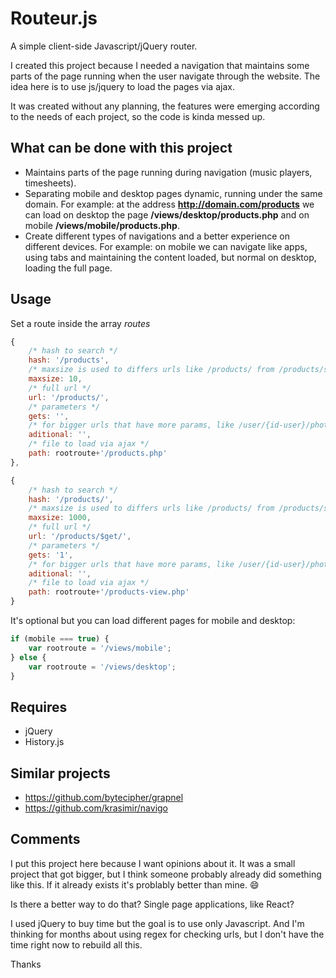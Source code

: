 # Routeur.js
A simple client-side Javascript/jQuery router.

I created this project because I needed a navigation that maintains some parts of the page running when the user navigate through the website. The idea here is to use js/jquery to load the pages via ajax.

It was created without any planning, the features were emerging according to the needs of each project, so the code is kinda messed up.

## What can be done with this project
- Maintains parts of the page running during navigation (music players, timesheets).
- Separating mobile and desktop pages dynamic, running under the same domain. For example: at the address __http://domain.com/products__ we can load on desktop the page __/views/desktop/products.php__ and on mobile __/views/mobile/products.php__.
- Create different types of navigations and a better experience on different devices. For example: on mobile we can navigate like apps, using tabs and maintaining the content loaded, but normal on desktop, loading the full page.

## Usage
Set a route inside the array *routes*
```javascript
{
    /* hash to search */
    hash: '/products',
    /* maxsize is used to differs urls like /products/ from /products/shirt-21 */
    maxsize: 10,
    /* full url */
    url: '/products/',
    /* parameters */
    gets: '',
    /* for bigger urls that have more params, like /user/{id-user}/photos */
    aditional: '',
    /* file to load via ajax */
    path: rootroute+'/products.php'
},
```
```javascript
{
    /* hash to search */
    hash: '/products/',
    /* maxsize is used to differs urls like /products/ from /products/shirt-21 */
    maxsize: 1000,
    /* full url */
    url: '/products/$get/',
    /* parameters */
    gets: '1',
    /* for bigger urls that have more params, like /user/{id-user}/photos */
    aditional: '',
    /* file to load via ajax */
    path: rootroute+'/products-view.php'
}
```

It's optional but you can load different pages for mobile and desktop:

```javascript
if (mobile === true) {
    var rootroute = '/views/mobile';
} else {
    var rootroute = '/views/desktop';
}
```

## Requires
- jQuery
- History.js

## Similar projects
- https://github.com/bytecipher/grapnel
- https://github.com/krasimir/navigo

## Comments

I put this project here because I want opinions about it. It was a small project that got bigger, but I think someone probably already did something like this. If it already exists it's problably better than mine. :smile:

Is there a better way to do that? Single page applications, like React?

I used jQuery to buy time but the goal is to use only Javascript. And I'm thinking for months about using regex for checking urls, but I don't have the time right now to rebuild all this.

Thanks
